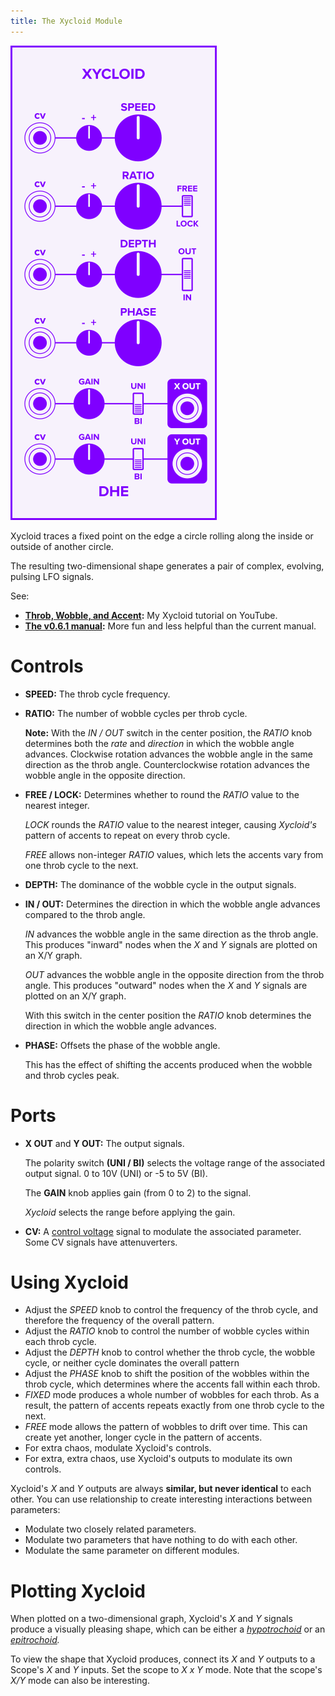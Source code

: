 ```yaml
---
title: The Xycloid Module
---
```

<img class="faceplate" src="xycloid.svg" alt="The Xycloid Faceplate" />

Xycloid
traces a fixed point
on the edge a circle
rolling along the inside or outside
of another circle.

The resulting two-dimensional shape
generates a pair of complex, evolving, pulsing LFO signals.

See:
- **[Throb, Wobble, and Accent](https://www.youtube.com/watch?v=Kc0WctuFNvY):**
    My Xycloid tutorial on YouTube.
- **[The v0.6.1 manual](v0.6.1/):**
    More fun and less helpful than the current manual.

# Controls
- **SPEED:**
    The throb cycle frequency.

- **RATIO:**
    The number of wobble cycles
    per throb cycle.

    **Note:**
    With the _IN / OUT_ switch
    in the center position,
    the _RATIO_ knob
    determines both the *rate* and *direction*
    in which the wobble angle advances.
    Clockwise rotation
    advances the wobble angle
    in the same direction
    as the throb angle.
    Counterclockwise rotation
    advances the wobble angle
    in the opposite direction.

- **FREE / LOCK:**
    Determines whether to round the _RATIO_ value
    to the nearest integer.

    _LOCK_ rounds the _RATIO_ value
    to the nearest integer,
    causing _Xycloid's_ pattern of accents
    to repeat on every throb cycle.

    _FREE_ allows non-integer _RATIO_ values,
    which lets the accents
    vary from one throb cycle to the next.

- **DEPTH:**
    The dominance of the wobble cycle in the output signals.

- **IN / OUT:**
    Determines the direction in which
    the wobble angle advances
    compared to the throb angle.

    _IN_ advances the wobble angle
    in the same direction
    as the throb angle.
    This produces "inward" nodes
    when the _X_ and _Y_ signals
    are plotted on an X/Y graph.

    _OUT_ advances the wobble angle
    in the opposite direction
    from the throb angle.
    This produces "outward" nodes
    when the _X_ and _Y_ signals
    are plotted on an X/Y graph.

    With this switch in the center position
    the _RATIO_ knob
    determines the direction
    in which the wobble angle advances.

- **PHASE:**
    Offsets the phase of the wobble angle.

    This has the effect
    of shifting the accents
    produced when the wobble and throb cycles
    peak.

# Ports
- **X OUT** and **Y OUT:**
    The output signals.

    The polarity switch **(UNI / BI)**
    selects the voltage range of the associated output signal.
    0 to 10V (UNI)
    or -5 to 5V (BI).

    The **GAIN** knob applies gain (from 0 to 2)
    to the signal.

    _Xycloid_ selects the range before applying the gain.

- **CV:**
    A [control voltage](/technical/modulation/) signal
    to modulate the associated parameter.  Some CV signals have attenuverters.

# Using Xycloid

- Adjust the _SPEED_ knob to control the frequency of the throb cycle, and
  therefore the frequency of the overall pattern.
- Adjust the _RATIO_ knob to control the number of wobble cycles within each
  throb cycle.
- Adjust the _DEPTH_ knob to control whether the throb cycle, the wobble cycle,
  or neither cycle dominates the overall pattern
- Adjust the _PHASE_ knob to shift the position of the wobbles within the throb
  cycle, which determines where the accents fall within each throb.
- _FIXED_ mode produces a whole number of wobbles for each throb.  As a result,
  the pattern of accents repeats exactly from one throb cycle to the next.
- _FREE_ mode allows the pattern of wobbles to drift over time.  This can
  create yet another, longer cycle in the pattern of accents.
- For extra chaos, modulate Xycloid's controls.
- For extra, extra chaos, use Xycloid's outputs to modulate its own controls.

Xycloid's _X_ and _Y_ outputs are always **similar, but never identical** to
each other.  You can use relationship to create interesting interactions
between parameters:

- Modulate two closely related parameters.
- Modulate two parameters that have nothing to do with each other.
- Modulate the same parameter on different modules.

# Plotting Xycloid

When plotted on a two-dimensional graph,
Xycloid's _X_ and _Y_ signals
produce a visually pleasing shape,
which can be either a
_[hypotrochoid](https://en.wikipedia.org/wiki/Hypotrochoid)_
or an
_[epitrochoid](https://en.wikipedia.org/wiki/Epitrochoid)._

To view the shape that Xycloid produces, connect its _X_ and _Y_ outputs to a
Scope's _X_ and _Y_ inputs.  Set the scope to _X x Y_ mode.  Note that the
scope's _X/Y_ mode can also be interesting.
